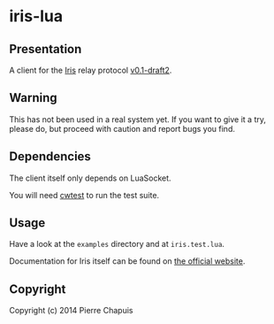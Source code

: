 # iris-lua

## Presentation

A client for the [Iris](http://iris.karalabe.com/) relay protocol
[v0.1-draft2](https://dl.dropboxusercontent.com/u/10435909/Iris/relay.pdf).

## Warning

This has not been used in a real system yet. If you want to give it a try,
please do, but proceed with caution and report bugs you find.

## Dependencies

The client itself only depends on LuaSocket.

You will need [cwtest](https://github.com/catwell/cwtest) to run the test suite.

## Usage

Have a look at the `examples` directory and at `iris.test.lua`.

Documentation for Iris itself can be found on
[the official website](http://iris.karalabe.com/).

## Copyright

Copyright (c) 2014 Pierre Chapuis
